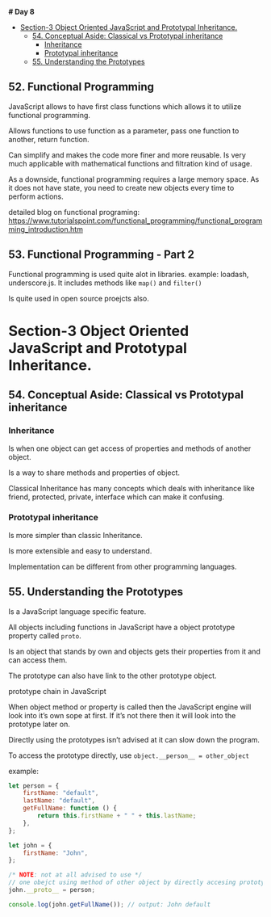 **# Day 8**

- [Section-3 Object Oriented JavaScript and Prototypal Inheritance.](#section-3-object-oriented-javascript-and-prototypal-inheritance)
  - [54. Conceptual Aside: Classical vs Prototypal inheritance](#54-conceptual-aside-classical-vs-prototypal-inheritance)
    - [Inheritance](#inheritance)
    - [Prototypal inheritance](#prototypal-inheritance)
  - [55. Understanding the Prototypes](#55-understanding-the-prototypes)

## 52. Functional Programming

JavaScript allows to have first class functions which allows it to utilize functional programming.

Allows functions to use function as a parameter, pass one function to another, return function.

Can simplify and makes the code more finer and more reusable. Is very much applicable with mathematical functions and filtration kind of usage.

As a downside, functional programming requires a large memory space. As it does not have state, you need to create new objects every time to perform actions.

detailed blog on functional programing: https://www.tutorialspoint.com/functional_programming/functional_programming_introduction.htm

## 53. Functional Programming - Part 2

Functional programming is used quite alot in libraries. example: loadash, underscore.js. It includes methods like `map()` and `filter()`

Is quite used in open source proejcts also.

# Section-3 Object Oriented JavaScript and Prototypal Inheritance.

## 54. Conceptual Aside: Classical vs Prototypal inheritance

### Inheritance

Is when one object can get access of properties and methods of another object.

Is a way to share methods and properties of object.

Classical Inheritance has many concepts which deals with inheritance like friend, protected, private, interface which can make it confusing.

### Prototypal inheritance

Is more simpler than classic Inheritance.

Is more extensible and easy to understand.

Implementation can be different from other programming languages.

## 55. Understanding the Prototypes

Is a JavaScript language specific feature.

All objects including functions in JavaScript have a object prototype property called `proto`.

Is an object that stands by own and objects gets their properties from it and can access them.

The prototype can also have link to the other prototype object.

prototype chain in JavaScript

When object method or property is called then the JavaScript engine will look into it’s own sope at first. If it’s not there then it will look into the prototype later on.

Directly using the prototypes isn’t advised at it can slow down the program.

To access the prototype directly, use `object.__person__ = other_object`

example:

```jsx
let person = {
	firstName: "default",
	lastName: "default",
	getFullName: function () {
		return this.firstName + " " + this.lastName;
	},
};

let john = {
	firstName: "John",
};

/* NOTE: not at all advised to use */
// one obejct using method of other object by directly accesing prototype object
john.__proto__ = person;

console.log(john.getFullName()); // output: John default
```
